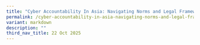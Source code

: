 ```yaml
---
title: "Cyber Accountability In Asia: Navigating Norms and Legal Frameworks"
permalink: /cyber-accountability-in-asia-navigating-norms-and-legal-frameworks/
variant: markdown
description: ""
third_nav_title: 22 Oct 2025
---
```

